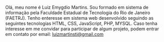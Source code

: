 Olá, meu nome é Luiz Emygdio Martins.
Sou formado em sistema de informação pela Faculdade Estadual de Tecnologia do Rio de Janeiro (FAETRJ).
Tenho enteresse em sistema web desenvolvido seguindo as seguintes tecnologias HTML, CSS, JavaScript, PHP, MYSQL.
Caso tenha interesse em me convidar para participar de algum projeto, podem entrar em contato por email: luizmartinsti@gmail.com
